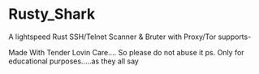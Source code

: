 # Rusty_Shark

A lightspeed Rust SSH/Telnet Scanner &amp; Bruter with Proxy/Tor supports-

Made With Tender Lovin Care....
So please do not abuse it
ps. Only for educational purposes.....as they all say
